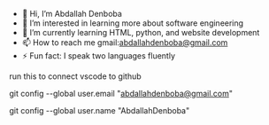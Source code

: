 - 👋 Hi, I’m Abdallah Denboba
- 👀 I’m interested in learning more about software engineering
- 🌱 I’m currently learning HTML, python, and website development
- 📫 How to reach me gmail:abdallahdenboba@gmail.com
- ⚡ Fun fact: I speak two languages fluently

run this to connect vscode to github

git config --global user.email "abdallahdenboba@gmail.com"

git config --global user.name "AbdallahDenboba"

<!---
AbdallahDenboba/AbdallahDenboba is a ✨ special ✨ repository because its `README.md` (this file) appears on your GitHub profile.
You can click the Preview link to take a look at your changes.
--->
